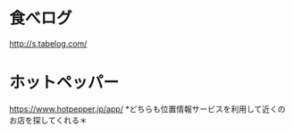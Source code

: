 # 食べログ
http://s.tabelog.com/
# ホットペッパー
https://www.hotpepper.jp/app/
*どちらも位置情報サービスを利用して近くのお店を探してくれる＊
